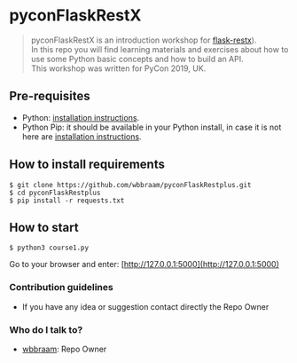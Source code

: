 # pyconFlaskRestX
> pyconFlaskRestX is an introduction workshop for [flask-restx](https://github.com/python-restx/flask-restx)).  
> In this repo you will find learning materials and exercises about how to use some Python basic concepts and how to build an API.  
> This workshop was written for PyCon 2019, UK.

## Pre-requisites
* Python: [installation instructions](https://www.python.org/downloads/).
* Python Pip: it should be available in your Python install, in case it is not here are [installation instructions](https://pip.pypa.io/en/stable/installing/).  

## How to install requirements

    $ git clone https://github.com/wbbraam/pyconFlaskRestplus.git
    $ cd pyconFlaskRestplus
    $ pip install -r requests.txt

## How to start

    $ python3 course1.py

Go to your browser and enter: [http://127.0.0.1:5000](http://127.0.0.1:5000)

### Contribution guidelines ###

* If you have any idea or suggestion contact directly the Repo Owner

### Who do I talk to? ###

* [wbbraam](https://github.com/wbbraam): Repo Owner

